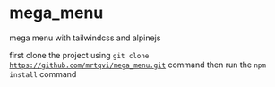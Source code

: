 # mega_menu
mega menu with tailwindcss and alpinejs

first clone the project using <code>git clone https://github.com/mrtqvi/mega_menu.git</code> command 
then run the <code>npm install</code> command
